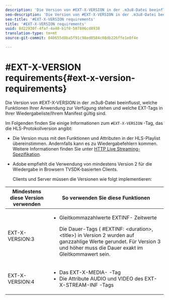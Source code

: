 ```yaml
---
description: 'Die Version von #EXT-X-VERSION in der .m3u8-Datei beeinflusst, welche Funktionen Ihrer Anwendung zur Verfügung stehen und welche EXT-Tags in Ihrer Wiedergabeliste/Ihrem Manifest gültig sind.'
seo-description: 'Die Version von #EXT-X-VERSION in der .m3u8-Datei beeinflusst, welche Funktionen Ihrer Anwendung zur Verfügung stehen und welche EXT-Tags in Ihrer Wiedergabeliste/Ihrem Manifest gültig sind.'
seo-title: '#EXT-X-VERSION requirements'
title: '#EXT-X-VERSION requirements'
uuid: 8d22930f-4faf-4a40-b1f0-507886cd8938
translation-type: tm+mt
source-git-commit: 040655d8ba5f91c98ed0584c08db226ffe1e0f4e

---
```



# #EXT-X-VERSION requirements{#ext-x-version-requirements}

Die Version von #EXT-X-VERSION in der .m3u8-Datei beeinflusst, welche Funktionen Ihrer Anwendung zur Verfügung stehen und welche EXT-Tags in Ihrer Wiedergabeliste/Ihrem Manifest gültig sind.

<!--<a id="section_8850183988124049A001758F117AD3A6"></a>-->

Im Folgenden finden Sie einige Informationen zum `#EXT-X-VERSION` -Tag, das die HLS-Protokollversion angibt:

* Die Version muss mit den Funktionen und Attributen in der HLS-Playlist übereinstimmen. Andernfalls kann es zu Wiedergabefehlern kommen. Weitere Informationen finden Sie unter [HTTP Live Streaming-Spezifikation](https://datatracker.ietf.org/doc/draft-pantos-http-live-streaming/?include_text=1).
* Adobe empfiehlt die Verwendung von mindestens Version 2 für die Wiedergabe in Browsern TVSDK-basierten Clients.

   Clients und Server müssen die Versionen wie folgt implementieren:

<table frame="all" colsep="1" rowsep="1" id="table_62EB98EDD9DE49EC84CB1C7D59BC40E6"> 
 <thead> 
  <tr rowsep="1"> 
   <th colname="1" class="entry"> Mindestens diese Version verwenden </th> 
   <th colname="2" class="entry"> So verwenden Sie diese Funktionen </th> 
  </tr> 
 </thead>
 <tbody> 
  <tr rowsep="1"> 
   <td colname="1"> <span class="codeph"> EXT-X-VERSION:3 </span> </td> 
   <td colname="2"> 
    <ul id="ul_C9500D3F934848639C204BF248F139FF"> 
     <li id="li_535A7E3FABCB46FE872A7EA5DE2A1784">Gleitkommazahlwerte <span class="codeph"> EXTINF- </span> Zeitwerte <p>Die Dauer-Tags ( <span class="codeph"> #EXTINF: </span>&lt;duration&gt;,&lt;title&gt;) in Version 2 wurden auf ganzzahlige Werte gerundet. Für Version 3 und höher muss die Dauer exakt im Gleitkommawert sein. </p> </li> 
    </ul> </td> 
  </tr> 
  <tr rowsep="0"> 
   <td colname="1"> <span class="codeph"> EXT-X-VERSION:4 </span> </td> 
   <td colname="2"> 
    <ul id="ul_3355A6CBBE2141DDB92660BB4B604D70"> 
     <li id="li_A7783AFF99854EFBBAECD2967E4CBF2B">Das <span class="codeph"> EXT-X-MEDIA- </span> -Tag </li> 
     <li id="li_15AE652F33C1454AA90DDC65E7D6C2FD">Die <span class="codeph"> Attribute AUDIO </span> und <span class="codeph"> VIDEO </span> des <span class="codeph"> EXT-X-STREAM-INF </span> -Tags </li> 
    </ul> </td> 
  </tr> 
 </tbody> 
</table>

